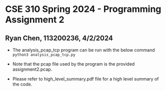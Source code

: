 # CSE 310 Spring 2024 - Programming Assignment 2
## Ryan Chen, 113200236, 4/2/2024

- The analysis_pcap_tcp program can be run with the below command
``` python3 analysis_pcap_tcp.py ```

- Note that the pcap file used by the program is the provided assignment2.pcap.
- Please refer to high_level_summary.pdf file for a high level summary of the code.
